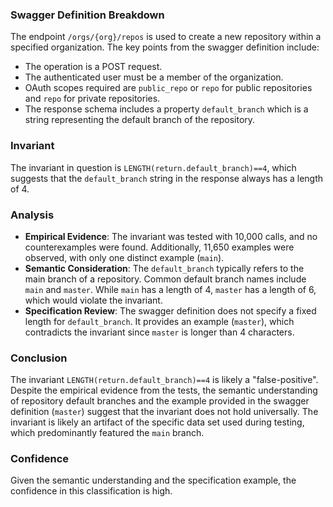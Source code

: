 ### Swagger Definition Breakdown
The endpoint `/orgs/{org}/repos` is used to create a new repository within a specified organization. The key points from the swagger definition include:
- The operation is a POST request.
- The authenticated user must be a member of the organization.
- OAuth scopes required are `public_repo` or `repo` for public repositories and `repo` for private repositories.
- The response schema includes a property `default_branch` which is a string representing the default branch of the repository.

### Invariant
The invariant in question is `LENGTH(return.default_branch)==4`, which suggests that the `default_branch` string in the response always has a length of 4.

### Analysis
- **Empirical Evidence**: The invariant was tested with 10,000 calls, and no counterexamples were found. Additionally, 11,650 examples were observed, with only one distinct example (`main`).
- **Semantic Consideration**: The `default_branch` typically refers to the main branch of a repository. Common default branch names include `main` and `master`. While `main` has a length of 4, `master` has a length of 6, which would violate the invariant.
- **Specification Review**: The swagger definition does not specify a fixed length for `default_branch`. It provides an example (`master`), which contradicts the invariant since `master` is longer than 4 characters.

### Conclusion
The invariant `LENGTH(return.default_branch)==4` is likely a "false-positive". Despite the empirical evidence from the tests, the semantic understanding of repository default branches and the example provided in the swagger definition (`master`) suggest that the invariant does not hold universally. The invariant is likely an artifact of the specific data set used during testing, which predominantly featured the `main` branch.

### Confidence
Given the semantic understanding and the specification example, the confidence in this classification is high.
